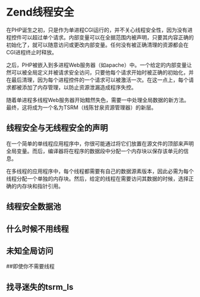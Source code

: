 # Zend线程安全

在PHP诞生之初，只是作为单进程CGI运行的，并不关心线程安全性，因为没有进程控件可以超过单个请求。内部变量可以在全据范围内被声明，只要其内容正确的初始化了，就可以随意访问或更改内部变量。任何没有被正确清理的资源都会在CGI进程终止时释放。

之后，PHP被嵌入到多进程Web服务器（如apache）中。一个给定的内部变量让然可以被全局定义并被请求安全访问，只要他每个请求开始时被正确的初始化，并在最后清理，因为每个进程控件的一个请求可以被激活一次。在这一点上，每个请求都被添加了内存管理，以防止资源泄漏造成程序失控。

随着单进程多线程Web服务器开始黯然失色，需要一中处理全局数据的新方法。最终，这将成为一个名为TSRM（线陈甘泉资源管理器）的新层。

## 线程安全与无线程安全的声明

在一个简单的单线程应用程序中，你很可能通过将它们放置在源文件的顶部来声明全局变量。而后，编译器将在程序的数据段中分配一个内存块以保存该单元的信息。

在多线程的应用程序中，每个线程都需要有自己的数据源素版本，因此必需为每个线程分配一个单独的内存块。然后，给定的线程在需要访问其数据的时候，选择正确的内存块和指针引用。

## 线程安全数据池

## 什么时候不用线程

## 未知全局访问

##即使你不需要线程

## 找寻迷失的tsrm_ls

